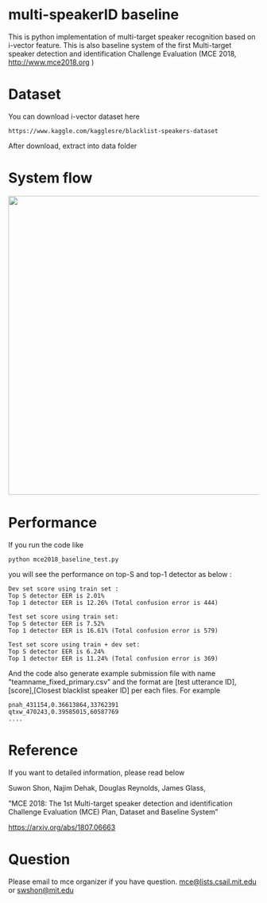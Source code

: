 # multi-speakerID baseline
This is python implementation of multi-target speaker recognition based on i-vector feature. This is also baseline system of the first Multi-target speaker detection and identification Challenge Evaluation (MCE 2018, http://www.mce2018.org )


# Dataset
You can download i-vector dataset here

    https://www.kaggle.com/kagglesre/blacklist-speakers-dataset

After download, extract into data folder

# System flow
<img align="center" width="600" src="https://github.com/swshon/multi-speakerID/blob/master/img/multitarget_baseline_v2.png ">

# Performance
If you run the code like

    python mce2018_baseline_test.py
    
you will see the performance on top-S and top-1 detector as below :

    Dev set score using train set :
    Top S detector EER is 2.01%
    Top 1 detector EER is 12.26% (Total confusion error is 444)

    Test set score using train set:
    Top S detector EER is 7.52%
    Top 1 detector EER is 16.61% (Total confusion error is 579)

    Test set score using train + dev set:
    Top S detector EER is 6.24%
    Top 1 detector EER is 11.24% (Total confusion error is 369)

And the code also generate example submission file with name "teamname_fixed_primary.csv" and the format are [test utterance ID],[score],[Closest blacklist speaker ID] per each files. For example

    pnah_431154,0.36613864,33762391
    qtxw_470243,0.39585015,60587769
    ....

# Reference
If you want to detailed information, please read below

Suwon Shon, Najim Dehak, Douglas Reynolds, James Glass,

"MCE 2018: The 1st Multi-target speaker detection and identification Challenge Evaluation (MCE) Plan, Dataset and Baseline System”

https://arxiv.org/abs/1807.06663



# Question
Please email to mce organizer if you have question.
mce@lists.csail.mit.edu or swshon@mit.edu

